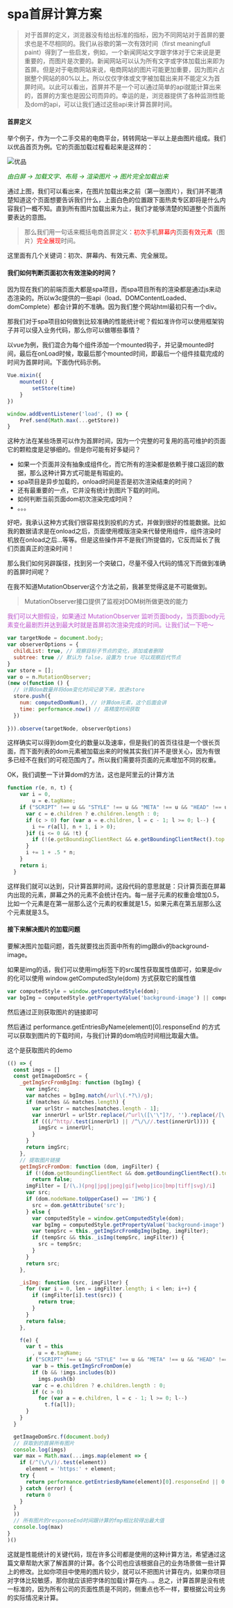 
# spa首屏计算方案

> 对于首屏的定义，浏览器没有给出标准的指标，因为不同网站对于首屏的要求也是不尽相同的。我们从谷歌的第一次有效时间（first meaningfull paint）得到了一些启发，例如，一个新闻网站文字跟字体对于它来说是更重要的，而图片是次要的。新闻网站可以认为所有文字或字体加载出来即为首屏。但是对于电商网站来说，电商网站的图片可能更加重要，因为图片占据整个网站的80%以上。所以仅仅字体或文字被加载出来并不能定义为首屏时间。以此可以看出，首屏并不是一个可以通过简单的api就能计算出来的，首屏的方案也是因公司而异的。幸运的是，浏览器提供了各种监测性能及dom的api，可以让我们通过这些api来计算首屏时间。

#### 首屏定义

举个例子，作为一个二手交易的电商平台，转转网站一半以上是由图片组成。我们以优品首页为例。它的页面加载过程看起来是这样的：

![优品](https://pic6.zhuanstatic.com/zhuanzh/n_v224c03ae8539d44aab6fbb0507dacf13e.png)

<span style="color:green">*由白屏 -> 加载文字、布局 -> 渲染图片 -> 图片完全加载出来*</span>

通过上图，我们可以看出来，在图片加载出来之前（第一张图片），我们并不能清楚知道这个页面想要告诉我们什么，上面白色的位置跟下面热卖专区即将是什么内容我们一概不知。直到所有图片加载出来为止，我们才能够清楚的知道整个页面所要表达的意图。


> 那么我们用一句话来概括电商首屏定义：<span style="color: red">初次</span>手机<span style="color: red">屏幕内</span>页面<span style="color: red">有效元素</span>（图片）<span style="color: red">完全展现</span>时间。

这里面有几个关键词：初次、屏幕内、有效元素、完全展现。

#### 我们如何判断页面初次有效渲染的时间？

因为现在我们的前端页面大都是spa项目，而spa项目所有的渲染都是通过js来动态渲染的。所以w3c提供的一些api（load、DOMContentLoaded、domComplete）都会计算的不准确。因为我们整个网站html最初只有一个div。

那我们对于spa项目如何做到比较准确的性能统计呢？假如准许你可以使用框架钩子并可以侵入业务代码，那么你可以做哪些事情？

以vue为例，我们混合为每个组件添加一个mounted钩子，并记录mounted时间，最后在onLoad时候，取最后那个mounted时间，即最后一个组件挂载完成的时间为首屏时间。下面伪代码示例。

```js
Vue.mixin({
    mounted() {
        setStore(time)
    }
})

window.addEventListener('load', () => {
    Pref.send(Math.max(...getStore))
}
```

这种方法在某些场景可以作为首屏时间，因为一个完整的可复用的高可维护的页面它的颗粒度是足够细的。但是你可能有好多疑问？

- 如果一个页面并没有抽象成组件化，而它所有的渲染都是依赖于接口返回的数据，那么这种计算方式可能是有瑕疵的。
- spa项目是异步加载的，onload时间是否是初次渲染结束的时间？
- 还有最重要的一点，它并没有统计到图片下载的时间。
- 如何判断当前页面dom初次渲染完成时间？
- 。。。

好吧，我承认这种方式我们很容易找到投机的方式，并做到很好的性能数据。比如我的数据请求是在onload之后，页面使用模版渲染来代替使用组件，组件渲染时机放在onload之后...等等。但是这些操作并不是我们所提倡的，它反而延长了我们页面真正的渲染时间！

那么我们如何另辟蹊径，找到另一个突破口，尽量不侵入代码的情况下而做到准确的首屏时间呢？

在我不知道MutationObserver这个方法之前，我甚至觉得这是不可能做到。

> <span style="color: #555">MutationObserver接口提供了监视对DOM树所做更改的能力</span>

<span style="color: #b5c">我们可以大胆假设，如果通过 MutationObserver 监听页面body，当页面body元素变化最剧烈并达到最大时就是首屏初次渲染完成的时间。让我们试一下吧～</span>


```js
var targetNode = document.body;
var observerOptions = {
  childList: true, // 观察目标子节点的变化，添加或者删除
  subtree: true // 默认为 false，设置为 true 可以观察后代节点
}
var store = [];
var o = n.MutationObserver;
(new o(function () {
  // 计算dom数量并将dom变化时间记录下来，放进store
  store.push({
    num: computedDomNum(), // 计算dom元素，这个后面会讲
    time: performance.now() // 高精度时间获取
  })
  
})).observe(targetNode, observerOptions)
```

这样确实可以得到dom变化的数量以及速率，但是我们的首页往往是一个很长页面，而下面列表的dom元素被加载出来的时候其实我们并不是很关心，因为有很多已经不在我们的可视范围内了。所以我们需要将页面的元素增加不同的权重。

OK，我们调整一下计算dom的方法，这也是阿里云的计算方法

```js
function r(e, n, t) {
    var i = 0,
        u = e.tagName;
    if ("SCRIPT" !== u && "STYLE" !== u && "META" !== u && "HEAD" !== u) {
      var c = e.children ? e.children.length : 0;
      if (c > 0) for (var a = e.children, l = c - 1; l >= 0; l--) {
        i += r(a[l], n + 1, i > 0);
      }if (i <= 0 && !t) {
        if (!(e.getBoundingClientRect && e.getBoundingClientRect().top < o)) return 0;
      }
      i += 1 + .5 * n;
    }
    return i;
  }
```

这样我们就可以达到，只计算首屏时间，这段代码的意思就是：只计算页面在屏幕内出现的元素，屏幕之外的元素不会统计在内。每一层子元素的权重会增加0.5，比如一个元素是在第一层那么这个元素的权重就是1.5，如果元素在第五层那么这个元素就是3.5。

#### 接下来解决图片的加载问题

要解决图片加载问题，首先就要找出页面中所有的img跟div的background-image。

如果是img的话，我们可以使用img标签下的src属性获取属性值即可，如果是div的化可以使用 window.getComputedStyle(dom) 方式获取它的属性值

```js
var computedStyle = window.getComputedStyle(dom);
var bgImg = computedStyle.getPropertyValue('background-image') || computedStyle.getPropertyValue('background');
```
然后通过正则获取图片的链接即可

然后通过 performance.getEntriesByName(element)[0].responseEnd 的方式可以获取到图片的下载时间，与我们计算的dom响应时间相比取最大值。

这个是获取图片的demo
```js
(() => {
  const imgs = []
  const getImageDomSrc = {
    _getImgSrcFromBgImg: function (bgImg) {
      var imgSrc;
      var matches = bgImg.match(/url\(.*?\)/g);
      if (matches && matches.length) {
        var urlStr = matches[matches.length - 1];
        var innerUrl = urlStr.replace(/^url\([\'\"]?/, '').replace(/[\'\"]?\)$/, '');
        if (((/^http/.test(innerUrl) || /^\/\//.test(innerUrl)))) {
          imgSrc = innerUrl;
        }
      }
      return imgSrc;
    },
    // 提取图片链接
    getImgSrcFromDom: function (dom, imgFilter) {
      if (!(dom.getBoundingClientRect && dom.getBoundingClientRect().top < window.innerHeight))
        return false;
      imgFilter = [/(\.)(png|jpg|jpeg|gif|webp|ico|bmp|tiff|svg)/i]
      var src;
      if (dom.nodeName.toUpperCase() == 'IMG') {
        src = dom.getAttribute('src');
      } else {
        var computedStyle = window.getComputedStyle(dom);
        var bgImg = computedStyle.getPropertyValue('background-image') || computedStyle.getPropertyValue('background');
        var tempSrc = this._getImgSrcFromBgImg(bgImg, imgFilter);
        if (tempSrc && this._isImg(tempSrc, imgFilter)) {
          src = tempSrc;
        }
      }
      return src;
    },

    _isImg: function (src, imgFilter) {
      for (var i = 0, len = imgFilter.length; i < len; i++) {
        if (imgFilter[i].test(src)) {
          return true;
        }
      }
      return false;
    },

    f(e) {
      var t = this
        , u = e.tagName;
      if ("SCRIPT" !== u && "STYLE" !== u && "META" !== u && "HEAD" !== u) {
        var b = this.getImgSrcFromDom(e)
        if (b && !imgs.includes(b))
          imgs.push(b)
        var c = e.children ? e.children.length : 0;
        if (c > 0)
          for (var a = e.children, l = c - 1; l >= 0; l--)
            t.f(a[l]);
      }
    }
  }

  getImageDomSrc.f(document.body)
  // 获取到的首屏所有图片
  console.log(imgs) 
  var max = Math.max(...imgs.map(element => {
    if (/^(\/\/)/.test(element))
      element = 'https:' + element;
    try {
      return performance.getEntriesByName(element)[0].responseEnd || 0
    } catch (error) {
      return 0
    }
  }
  ))
  // 所有图片的responseEnd时间跟计算的fmp相比较得出最大值
  console.log(max)
}
)()
```

这就是性能统计的关键代码，现在许多公司都是使用的这种计算方法，希望通过这篇文章帮助大家了解首屏的计算。各个公司也应该根据自己的业务场景做一些计算上的修改。比如你项目中使用的图片较少，就可以不把图片计算在内，如果你项目对字体比较敏感，那你就应该把字体的加载计算在内...。总之，计算首屏是没有统一标准的，因为所有公司的页面性质是不同的，侧重点也不一样，要根据公司业务的实际情况来计算。